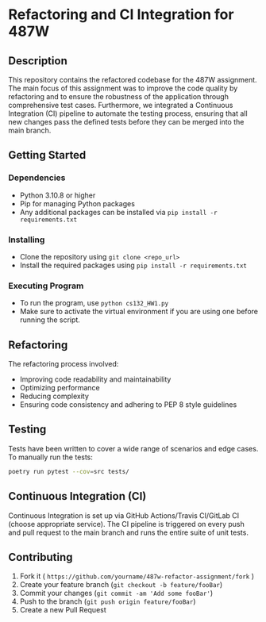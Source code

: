 # Refactoring and CI Integration for 487W

## Description

This repository contains the refactored codebase for the 487W assignment. The main focus of this assignment was to improve the code quality by refactoring and to ensure the robustness of the application through comprehensive test cases. Furthermore, we integrated a Continuous Integration (CI) pipeline to automate the testing process, ensuring that all new changes pass the defined tests before they can be merged into the main branch.

## Getting Started

### Dependencies

- Python 3.10.8 or higher
- Pip for managing Python packages
- Any additional packages can be installed via `pip install -r requirements.txt`

### Installing

- Clone the repository using `git clone <repo_url>`
- Install the required packages using `pip install -r requirements.txt`

### Executing Program

- To run the program, use `python cs132_HW1.py`
- Make sure to activate the virtual environment if you are using one before running the script.

## Refactoring

The refactoring process involved:

- Improving code readability and maintainability
- Optimizing performance
- Reducing complexity
- Ensuring code consistency and adhering to PEP 8 style guidelines

## Testing

Tests have been written to cover a wide range of scenarios and edge cases. To manually run the tests:

```sh
poetry run pytest --cov=src tests/
```

## Continuous Integration (CI)

Continuous Integration is set up via GitHub Actions/Travis CI/GitLab CI (choose appropriate service). The CI pipeline is triggered on every push and pull request to the main branch and runs the entire suite of unit tests.

## Contributing

1. Fork it ( `https://github.com/yourname/487w-refactor-assignment/fork` )
2. Create your feature branch (`git checkout -b feature/fooBar`)
3. Commit your changes (`git commit -am 'Add some fooBar'`)
4. Push to the branch (`git push origin feature/fooBar`)
5. Create a new Pull Request
